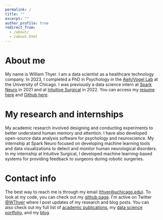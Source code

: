```yaml
---
permalink: /
title: ""
excerpt: ""
author_profile: true
redirect_from: 
  - /about/
  - /about.html
---
```


About me
======
My name is William Thyer. I am a data scientist as a healthcare technology company. In 2023, I completed a PhD in Psychology in the [Awh/Vogel Lab](https://awhvogellab.com) at the University of Chicago. I was previously a data science intern at [Spark Neuro](https://medical.sparkneuro.com/) in 2021 and at [Intuitive Surgical](https://www.intuitive.com/en-us) in 2022. You can access my [resume here](http://williamthyer.github.io/files/Thyer_William_Resume.pdf) and [Github here](https://github.com/WilliamThyer).

My research and internships
======
My academic research involved designing and conducting experiments to better understand human memory and attention. I have also developed open-source data analysis software for psychology and neuroscience. My internship at Spark Neuro focused on developing machine learning tools and data visualizations to detect and monitor human neurological disorders. In my internship at Intuitive Surgical, I developed machine learning-based systems for providing feedback to surgeons during robotic surgeries.

Contact info
======
The best way to reach me is through my email (thyer@uchicago.edu). To look at my code, you can check out my [github page](https://github.com/WilliamThyer). I'm active on Twitter [@WThyer](https://twitter.com/WThyer) where I post updates of my research and blog posts. You can also check out my full list of [academic publications](https://williamthyer.github.io/publications/), my [data science portfolio](https://williamthyer.github.io/portfolio/), and my [blog](https://williamthyer.github.io/blog/).
